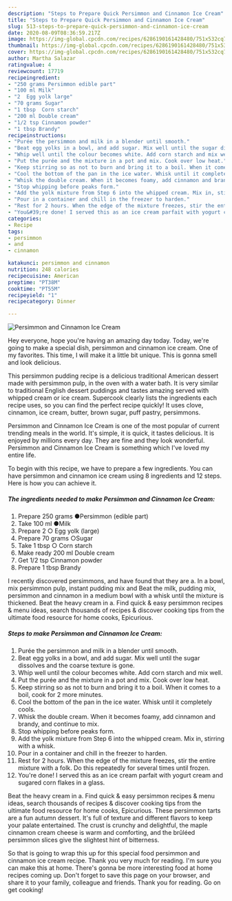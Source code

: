 ```yaml
---
description: "Steps to Prepare Quick Persimmon and Cinnamon Ice Cream"
title: "Steps to Prepare Quick Persimmon and Cinnamon Ice Cream"
slug: 513-steps-to-prepare-quick-persimmon-and-cinnamon-ice-cream
date: 2020-08-09T08:36:59.217Z
image: https://img-global.cpcdn.com/recipes/6286190161428480/751x532cq70/persimmon-and-cinnamon-ice-cream-recipe-main-photo.jpg
thumbnail: https://img-global.cpcdn.com/recipes/6286190161428480/751x532cq70/persimmon-and-cinnamon-ice-cream-recipe-main-photo.jpg
cover: https://img-global.cpcdn.com/recipes/6286190161428480/751x532cq70/persimmon-and-cinnamon-ice-cream-recipe-main-photo.jpg
author: Martha Salazar
ratingvalue: 4
reviewcount: 17719
recipeingredient:
- "250 grams Persimmon edible part"
- "100 ml Milk"
- "2  Egg yolk large"
- "70 grams Sugar"
- "1 tbsp  Corn starch"
- "200 ml Double cream"
- "1/2 tsp Cinnamon powder"
- "1 tbsp Brandy"
recipeinstructions:
- "Purée the persimmon and milk in a blender until smooth."
- "Beat egg yolks in a bowl, and add sugar. Mix well until the sugar dissolves and the coarse texture is gone."
- "Whip well until the colour becomes white. Add corn starch and mix well."
- "Put the purée and the mixture in a pot and mix. Cook over low heat."
- "Keep stirring so as not to burn and bring it to a boil. When it comes to a boil, cook for 2 more minutes."
- "Cool the bottom of the pan in the ice water. Whisk until it completely cools."
- "Whisk the double cream. When it becomes foamy, add cinnamon and brandy, and continue to mix."
- "Stop whipping before peaks form."
- "Add the yolk mixture from Step 6 into the whipped cream. Mix in, stirring with a whisk."
- "Pour in a container and chill in the freezer to harden."
- "Rest for 2 hours. When the edge of the mixture freezes, stir the entire mixture with a folk. Do this repeatedly for several times until frozen."
- "You&#39;re done! I served this as an ice cream parfait with yogurt cream and sugared corn flakes in a glass."
categories:
- Recipe
tags:
- persimmon
- and
- cinnamon

katakunci: persimmon and cinnamon 
nutrition: 248 calories
recipecuisine: American
preptime: "PT38M"
cooktime: "PT55M"
recipeyield: "1"
recipecategory: Dinner

---
```



![Persimmon and Cinnamon Ice Cream](https://img-global.cpcdn.com/recipes/6286190161428480/751x532cq70/persimmon-and-cinnamon-ice-cream-recipe-main-photo.jpg)

Hey everyone, hope you're having an amazing day today. Today, we're going to make a special dish, persimmon and cinnamon ice cream. One of my favorites. This time, I will make it a little bit unique. This is gonna smell and look delicious.

This persimmon pudding recipe is a delicious traditional American dessert made with persimmon pulp, in the oven with a water bath. It is very similar to traditional English dessert puddings and tastes amazing served with whipped cream or ice cream. Supercook clearly lists the ingredients each recipe uses, so you can find the perfect recipe quickly! It uses clove, cinnamon, ice cream, butter, brown sugar, puff pastry, persimmons.

Persimmon and Cinnamon Ice Cream is one of the most popular of current trending meals in the world. It's simple, it is quick, it tastes delicious. It is enjoyed by millions every day. They are fine and they look wonderful. Persimmon and Cinnamon Ice Cream is something which I've loved my entire life.


To begin with this recipe, we have to prepare a few ingredients. You can have persimmon and cinnamon ice cream using 8 ingredients and 12 steps. Here is how you can achieve it.

<!--inarticleads1-->

##### The ingredients needed to make Persimmon and Cinnamon Ice Cream:

1. Prepare 250 grams ●Persimmon (edible part)
1. Take 100 ml ●Milk
1. Prepare 2 ○ Egg yolk (large)
1. Prepare 70 grams ○Sugar
1. Take 1 tbsp ○ Corn starch
1. Make ready 200 ml Double cream
1. Get 1/2 tsp Cinnamon powder
1. Prepare 1 tbsp Brandy


I recently discovered persimmons, and have found that they are a. In a bowl, mix persimmon pulp, instant pudding mix and Beat the milk, pudding mix, persimmon and cinnamon in a medium bowl with a whisk until the mixture is thickened. Beat the heavy cream in a. Find quick &amp; easy persimmon recipes &amp; menu ideas, search thousands of recipes &amp; discover cooking tips from the ultimate food resource for home cooks, Epicurious. 

<!--inarticleads2-->

##### Steps to make Persimmon and Cinnamon Ice Cream:

1. Purée the persimmon and milk in a blender until smooth.
1. Beat egg yolks in a bowl, and add sugar. Mix well until the sugar dissolves and the coarse texture is gone.
1. Whip well until the colour becomes white. Add corn starch and mix well.
1. Put the purée and the mixture in a pot and mix. Cook over low heat.
1. Keep stirring so as not to burn and bring it to a boil. When it comes to a boil, cook for 2 more minutes.
1. Cool the bottom of the pan in the ice water. Whisk until it completely cools.
1. Whisk the double cream. When it becomes foamy, add cinnamon and brandy, and continue to mix.
1. Stop whipping before peaks form.
1. Add the yolk mixture from Step 6 into the whipped cream. Mix in, stirring with a whisk.
1. Pour in a container and chill in the freezer to harden.
1. Rest for 2 hours. When the edge of the mixture freezes, stir the entire mixture with a folk. Do this repeatedly for several times until frozen.
1. You&#39;re done! I served this as an ice cream parfait with yogurt cream and sugared corn flakes in a glass.


Beat the heavy cream in a. Find quick &amp; easy persimmon recipes &amp; menu ideas, search thousands of recipes &amp; discover cooking tips from the ultimate food resource for home cooks, Epicurious. These persimmon tarts are a fun autumn dessert. It&#39;s full of texture and different flavors to keep your palate entertained. The crust is crunchy and delightful, the maple cinnamon cream cheese is warm and comforting, and the brûléed persimmon slices give the slightest hint of bitterness. 

So that is going to wrap this up for this special food persimmon and cinnamon ice cream recipe. Thank you very much for reading. I'm sure you can make this at home. There's gonna be more interesting food at home recipes coming up. Don't forget to save this page on your browser, and share it to your family, colleague and friends. Thank you for reading. Go on get cooking!
